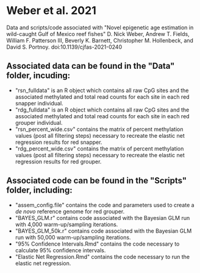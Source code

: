 # Weber et al. 2021

Data and scripts/code associated with "Novel epigenetic age estimation in wild-caught Gulf of Mexico reef fishes" D. Nick Weber, Andrew T. Fields, William F. Patterson III, Beverly K. Barnett, Christopher M. Hollenbeck, and David S. Portnoy. doi:10.1139/cjfas-2021-0240

## Associated data can be found in the "Data" folder, incuding:
- "rsn_fulldata" is an R object which contains all raw CpG sites and the associated methylated and total read counts for each site in each red snapper individual.
- "rdg_fulldata" is an R object which contains all raw CpG sites and the associated methylated and total read counts for each site in each red grouper individual.
- "rsn_percent_wide.csv" contains the matrix of percent methylation values (post all filtering steps) necessary to recreate the elastic net regression results for red snapper.
- "rdg_percent_wide.csv" contains the matrix of percent methylation values (post all filtering steps) necessary to recreate the elastic net regression results for red grouper.

## Associated code can be found in the "Scripts" folder, including:

- "assem_config.file" contains the code and parameters used to create a *de novo* reference genome for red grouper.
- "BAYES_GLM.r" contains code associated with the Bayesian GLM run with 4,000 warm-up/sampling iterations.
- "BAYES_GLM_50k.r" contains code associated with the Bayesian GLM run with 50,000 warm-up/sampling iterations.
- "95% Confidence Intervals.Rmd" contains the code necessary to calculate 95% confidence intervals.
- "Elastic Net Regression.Rmd" contains the code necessary to run the elastic net regression.
